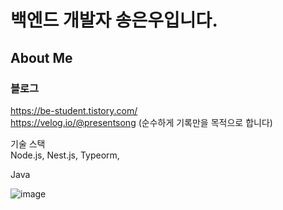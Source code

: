 # 백엔드 개발자 송은우입니다.

## About Me
### 블로그
https://be-student.tistory.com/<br/>
https://velog.io/@presentsong (순수하게 기록만을 목적으로 합니다)

기술 스택<br/>
Node.js, Nest.js, Typeorm,

Java

![image](https://user-images.githubusercontent.com/80899085/197405723-060f0cf1-9d98-4345-9aa1-aa4adf0aaaa2.png)
